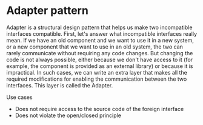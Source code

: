 # Adapter pattern

Adapter is a structural design pattern that helps us make two incompatible interfaces compatible. 
First, let's answer what incompatible interfaces really mean. If we have an old component and we want to use it in a new system, or a new component that we want to use in an old system, the two can rarely communicate without requiring any code changes. But changing the code is not always possible, either because we don't have access to it (for example, the component is provided as an external library) or because it is impractical. In such cases, we can write an extra layer that makes all the required modifications for enabling the communication between the two interfaces. This layer is called the Adapter.

Use cases 
- Does not require access to the source code of the foreign interface
- Does not violate the open/closed principle